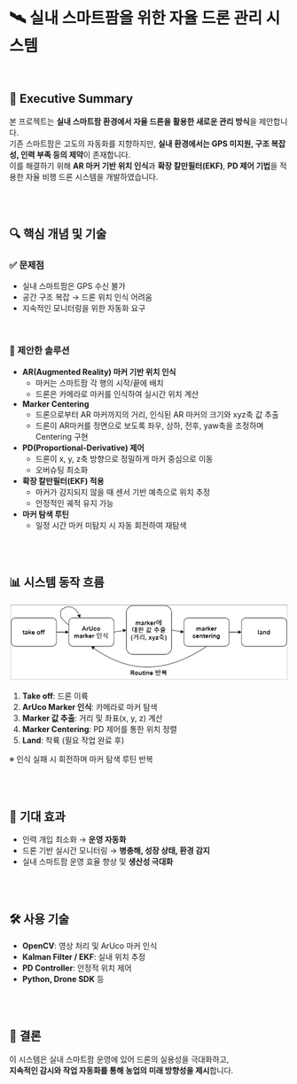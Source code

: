 
# 🛰️ 실내 스마트팜을 위한 자율 드론 관리 시스템

<br>

## 🧩 Executive Summary

본 프로젝트는 **실내 스마트팜 환경에서 자율 드론을 활용한 새로운 관리 방식**을 제안합니다.  
기존 스마트팜은 고도의 자동화를 지향하지만, **실내 환경에서는 GPS 미지원, 구조 복잡성, 인력 부족 등의 제약**이 존재합니다.  
이를 해결하기 위해 **AR 마커 기반 위치 인식**과 **확장 칼만필터(EKF)**, **PD 제어 기법**을 적용한 자율 비행 드론 시스템을 개발하였습니다.

<br><br>

## 🔍 핵심 개념 및 기술

### ✅ 문제점
- 실내 스마트팜은 GPS 수신 불가
- 공간 구조 복잡 → 드론 위치 인식 어려움
- 지속적인 모니터링을 위한 자동화 요구

<br>

### 🚀 제안한 솔루션
- **AR(Augmented Reality) 마커 기반 위치 인식**
  - 마커는 스마트팜 각 행의 시작/끝에 배치
  - 드론은 카메라로 마커를 인식하여 실시간 위치 계산
- **Marker Centering**
  - 드론으로부터 AR 마커까지의 거리, 인식된 AR 마커의 크기와 xyz축 값 추출
  - 드론이 AR마커를 정면으로 보도록 좌우, 상하, 전후, yaw축을 조정하며 Centering 구현
- **PD(Proportional-Derivative) 제어**
  - 드론이 x, y, z축 방향으로 정밀하게 마커 중심으로 이동
  - 오버슈팅 최소화
- **확장 칼만필터(EKF) 적용**
  - 마커가 감지되지 않을 때 센서 기반 예측으로 위치 추정
  - 안정적인 궤적 유지 가능
- **마커 탐색 루틴**
  - 일정 시간 마커 미탐지 시 자동 회전하여 재탐색

<br><br>

## 📊 시스템 동작 흐름

![드론 루틴 흐름도](assets/drone_flow_chart.png)

1. **Take off**: 드론 이륙
2. **ArUco Marker 인식**: 카메라로 마커 탐색
3. **Marker 값 추출**: 거리 및 좌표(x, y, z) 계산
4. **Marker Centering**: PD 제어를 통한 위치 정렬
5. **Land**: 착륙 (필요 작업 완료 후)

※ 인식 실패 시 회전하며 마커 탐색 루틴 반복

<br><br>

## 🌱 기대 효과

- 인력 개입 최소화 → **운영 자동화**
- 드론 기반 실시간 모니터링 → **병충해, 성장 상태, 환경 감지**
- 실내 스마트팜 운영 효율 향상 및 **생산성 극대화**

<br><br>

## 🛠️ 사용 기술

- **OpenCV**: 영상 처리 및 ArUco 마커 인식
- **Kalman Filter / EKF**: 실내 위치 추정
- **PD Controller**: 안정적 위치 제어
- **Python, Drone SDK** 등

<br><br>

## 📌 결론

이 시스템은 실내 스마트팜 운영에 있어 드론의 실용성을 극대화하고,  
**지속적인 감시와 작업 자동화를 통해 농업의 미래 방향성을 제시**합니다.
